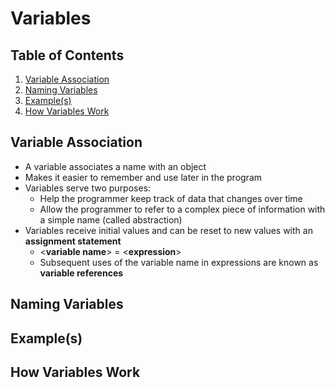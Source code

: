 # Variables

## Table of Contents

1. [Variable Association](#variable-association)
2. [Naming Variables](#naming-variables)
3. [Example(s)](#examples)
4. [How Variables Work](#how-variables-work)

## Variable Association

- A variable associates a name with an object
- Makes it easier to remember and use later in the program
- Variables serve two purposes:
    - Help the programmer keep track of data that changes over time
    - Allow the programmer to refer to a complex piece of information with a simple name (called abstraction)
- Variables receive initial values and can be reset to new values with an **assignment statement**
    - <**variable name**> = <**expression**>
    - Subsequent uses of the variable name in expressions are known as **variable references**

## Naming Variables

## Example(s)

## How Variables Work